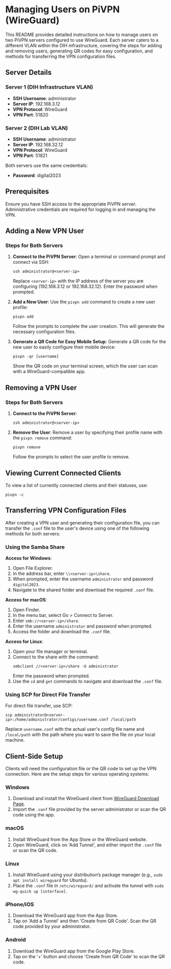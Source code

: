 # Managing Users on PiVPN (WireGuard)

This README provides detailed instructions on how to manage users on two PiVPN servers configured to use WireGuard. Each server caters to a different VLAN within the DIH infrastructure, covering the steps for adding and removing users, generating QR codes for easy configuration, and methods for transferring the VPN configuration files.

## Server Details

### Server 1 (DIH Infrastructure VLAN)
- **SSH Username**: administrator
- **Server IP**: 192.168.3.12
- **VPN Protocol**: WireGuard
- **VPN Port**: 51820

### Server 2 (DIH Lab VLAN)
- **SSH Username**: administrator
- **Server IP**: 192.168.32.12
- **VPN Protocol**: WireGuard
- **VPN Port**: 51821

Both servers use the same credentials:
- **Password**: digital2023

## Prerequisites

Ensure you have SSH access to the appropriate PiVPN server. Administrative credentials are required for logging in and managing the VPN.

## Adding a New VPN User

### Steps for Both Servers
1. **Connect to the PiVPN Server**:
   Open a terminal or command prompt and connect via SSH:
   ```
   ssh administrator@<server-ip>
   ```
   Replace `<server-ip>` with the IP address of the server you are configuring (192.168.3.12 or 192.168.32.12). Enter the password when prompted.

2. **Add a New User**:
   Use the `pivpn add` command to create a new user profile:
   ```
   pivpn add
   ```
   Follow the prompts to complete the user creation. This will generate the necessary configuration files.

3. **Generate a QR Code for Easy Mobile Setup**:
   Generate a QR code for the new user to easily configure their mobile device:
   ```
   pivpn -qr [username]
   ```
   Show the QR code on your terminal screen, which the user can scan with a WireGuard-compatible app.

## Removing a VPN User

### Steps for Both Servers
1. **Connect to the PiVPN Server**:
   ```
   ssh administrator@<server-ip>
   ```

2. **Remove the User**:
   Remove a user by specifying their profile name with the `pivpn remove` command:
   ```
   pivpn remove
   ```
   Follow the prompts to select the user profile to remove.

## Viewing Current Connected Clients

To view a list of currently connected clients and their statuses, use:
```
pivpn -c
```

## Transferring VPN Configuration Files

After creating a VPN user and generating their configuration file, you can transfer the `.conf` file to the user's device using one of the following methods for both servers:

### Using the Samba Share

**Access for Windows**:
1. Open File Explorer.
2. In the address bar, enter `\\<server-ip>\share`.
3. When prompted, enter the username `administrator` and password `digital2023`.
4. Navigate to the shared folder and download the required `.conf` file.

**Access for macOS**:
1. Open Finder.
2. In the menu bar, select Go > Connect to Server.
3. Enter `smb://<server-ip>/share`.
4. Enter the username `administrator` and password when prompted.
5. Access the folder and download the `.conf` file.

**Access for Linux**:
1. Open your file manager or terminal.
2. Connect to the share with the command:
   ```
   smbclient //<server-ip>/share -U administrator
   ```
   Enter the password when prompted.
3. Use the `cd` and `get` commands to navigate and download the `.conf` file.

### Using SCP for Direct File Transfer
For direct file transfer, use SCP:
```
scp administrator@<server-ip>:/home/administrator/configs/username.conf /local/path
```
Replace `username.conf` with the actual user's config file name and `/local/path` with the path where you want to save the file on your local machine.

## Client-Side Setup

Clients will need the configuration file or the QR code to set up the VPN connection. Here are the setup steps for various operating systems:

### Windows
1. Download and install the WireGuard client from [WireGuard Download Page](https://www.wireguard.com/install/).
2. Import the `.conf` file provided by the server administrator or scan the QR code using the app.

### macOS
1. Install WireGuard from the App Store or the WireGuard website.
2. Open WireGuard, click on 'Add Tunnel', and either import the `.conf` file or scan the QR code.

### Linux
1. Install WireGuard using your distribution’s package manager (e.g., `sudo apt install wireguard` for Ubuntu).
2. Place the `.conf` file in `/etc/wireguard/` and activate the tunnel with `sudo wg-quick up [interface]`.

### iPhone/iOS
1. Download the WireGuard app from the App Store.
2. Tap on 'Add a Tunnel' and then 'Create from QR Code'. Scan the QR code provided by your administrator.

### Android
1. Download the WireGuard app from the Google Play Store.
2. Tap on the '+' button and choose 'Create from QR Code' to scan the QR code.
